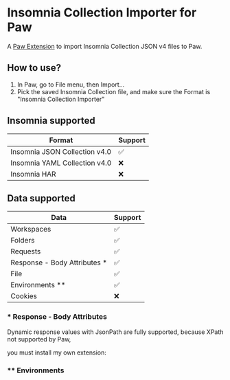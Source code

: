# Insomnia Collection Importer for Paw

A [Paw Extension](https://paw.cloud/extensions) to import Insomnia Collection JSON v4 files to Paw.

## How to use?

1. In Paw, go to File menu, then Import...
2. Pick the saved Insomnia Collection file, and make sure the Format is "Insomnia Collection Importer"

## Insomnia supported

| Format | Support |
| ------ | ------- |
| Insomnia JSON Collection v4.0 | ✅ |
| Insomnia YAML Collection v4.0 | ❌ |
| Insomnia HAR | ❌ |

## Data supported

| Data | Support |
| ------ | ------- |
| Workspaces | ✅ |
| Folders | ✅ |
| Requests | ✅ |
| Response - Body Attributes * | ✅ |
| File | ✅ |
| Environments ** | ✅ |
| Cookies | ❌ |

### * Response - Body Attributes
Dynamic response values with JsonPath are fully supported, because XPath not supported by Paw,

you must install my own extension: 

### ** Environments